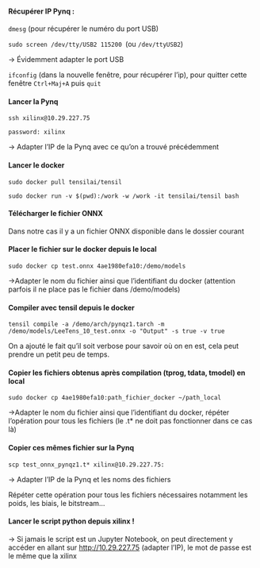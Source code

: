#### Récupérer IP Pynq :

`dmesg` (pour récupérer le numéro du port USB)

`sudo screen /dev/tty/USB2 115200 `(ou `/dev/ttyUSB2`)

→ Évidemment adapter le port USB  

`ifconfig` (dans la nouvelle fenêtre, pour récupérer l’ip), pour quitter cette fenêtre `Ctrl+Maj+A` puis  `quit `  


#### Lancer la Pynq  

`ssh xilinx@10.29.227.75`

`password: xilinx`

→ Adapter l’IP de la Pynq avec ce qu’on a trouvé précédemment


#### Lancer le docker 

`sudo docker pull tensilai/tensil`

`sudo docker run -v $(pwd):/work -w /work -it tensilai/tensil bash`


#### Télécharger le fichier ONNX

Dans notre cas il y a un fichier ONNX disponible dans le dossier courant

#### Placer le fichier sur le docker depuis le local 

`sudo docker cp test.onnx 4ae1980efa10:/demo/models`

→Adapter le nom du fichier ainsi que l’identifiant du docker (attention parfois il ne place pas le fichier dans /demo/models)

#### Compiler avec tensil depuis le docker 

`tensil compile -a /demo/arch/pynqz1.tarch -m /demo/models/LeeTens_10_test.onnx -o "Output" -s true -v true`

On a ajouté le fait qu’il soit verbose pour savoir où on en est, cela peut prendre un petit peu de temps.

#### Copier les fichiers obtenus après compilation (tprog, tdata, tmodel) en local  

`sudo docker cp 4ae1980efa10:path_fichier_docker ~/path_local`

→Adapter le nom du fichier ainsi que l’identifiant du docker, répéter l’opération pour tous les fichiers (le .t* ne doit pas fonctionner dans ce cas là)

#### Copier ces mêmes fichier sur la Pynq 

`scp test_onnx_pynqz1.t* xilinx@10.29.227.75:`

→ Adapter l’IP de la Pynq et les noms des fichiers

Répéter cette opération pour tous les fichiers nécessaires notamment les poids, les biais, le bitstream…

#### Lancer le script python depuis xilinx !

→ Si jamais le script est un Jupyter Notebook, on peut directement y accéder en allant sur http://10.29.227.75 (adapter l’IP), le mot de passe est le même que la xilinx
